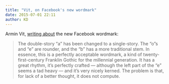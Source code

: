 ```yaml
---
title: "Vit, on Facebook's new wordmark"
date: 2015-07-01 22:11
author: KD
---
```

Armin Vit, [writing about](http://www.underconsideration.com/brandnew/archives/new_logo_for_facebook_done_in-house_with_eric_olson.php) the new Facebook wordmark: 

> The double-story “a” has been changed to a single-story. The “o”s and “e” are rounder, and the “b” has a more traditional stem. In essence, this is a perfectly acceptable wordmark, a kind of twenty-first-century Franklin Gothic for the millennial generation. It has a great rhythm, it’s perfectly crafted — although the left part of the “e” seems a tad heavy — and it’s very nicely kerned. The problem is that, for lack of a better thought, it does not compute. 